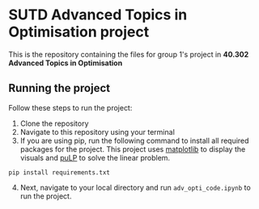 # SUTD Advanced Topics in Optimisation project 

This is the repository containing the files for group 1's project in **40.302 Advanced Topics in Optimisation**

## Running the project

Follow these steps to run the project:

1. Clone the repository
2. Navigate to this repository using your terminal
3. If you are using pip, run the following command to install all required packages for the project. This project uses [matplotlib](https://matplotlib.org/stable/) to display the visuals and [puLP](https://pypi.org/project/PuLP/) to solve the linear problem.

```
pip install requirements.txt
```
4. Next, navigate to your local directory and run `adv_opti_code.ipynb` to run the project. 
